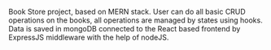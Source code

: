 Book Store project, based on MERN stack. User can do all basic CRUD operations on the books, all operations are managed by states using hooks. Data is saved in mongoDB connected to the React based frontend by ExpressJS middleware with the help of nodeJS.
